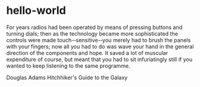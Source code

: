 # hello-world

For years radios
had been operated by means of pressing buttons and turning dials;
then as the technology became more sophisticated the controls were
made touch-‐sensitive-‐you merely had to brush the panels with your
fingers; now all you had to do was wave your hand in the general
direction of the components and hope. It saved a lot of muscular
expenditure of course, but meant that you had to sit infuriatingly still
if you wanted to keep listening to the same programme.

Douglas Adams
Hitchhiker's Guide to the Galaxy

